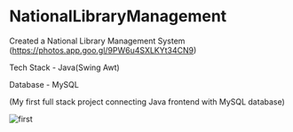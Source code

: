 # NationalLibraryManagement
Created a National Library Management System
(https://photos.app.goo.gl/9PW6u4SXLKYt34CN9)

Tech Stack - Java(Swing Awt)

Database - MySQL

(My first full stack project connecting Java frontend with MySQL database)

![first](https://user-images.githubusercontent.com/66017717/133094258-e9d8edc0-3730-45e9-857f-8c7e18b61461.jpg)

